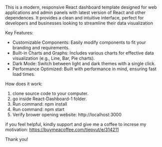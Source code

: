 This is a modern, responsive React dashboard template designed for web applications and admin panels with latest version of React and other dependences.
It provides a clean and intuitive interface, perfect for developers and businesses looking to streamline their data visualization

Key Features:

- Customizable Components: Easily modify components to fit your branding and requirements.
- Built-in Charts and Graphs: Includes various charts for effective data visualization (e.g., Line, Bar, Pie charts).
- Dark Mode: Switch between light and dark themes with a single click.
- Performance Optimized: Built with performance in mind, ensuring fast load times.

How does it work:

1. clone source code to your computer.
2. go inside React-Dashboard-1 folder.
3. Run command: npm install
4. Run command: npm start
5. Verify brower opening website: http://localhost:3000

if you feel helpful, kindly support and give me a coffee to increse my motivation:
https://buymeacoffee.com/tiepvut/e/314211

Thank you!